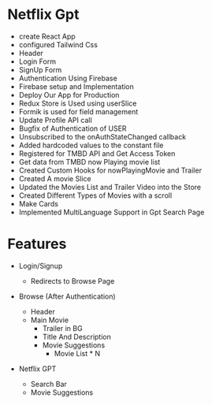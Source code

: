 # Netflix Gpt
- create React App
- configured Tailwind Css
- Header
- Login Form
- SignUp Form
- Authentication Using Firebase
- Firebase setup and Implementation
- Deploy Our App for Production
- Redux Store is Used using userSlice
- Formik is used for field management
- Update Profile API call
- Bugfix of Authentication of USER
- Unsubscribed to the onAuthStateChanged callback
- Added hardcoded values to the constant file
- Registered for TMBD API and Get Access Token
- Get data from TMBD now Playing movie list
- Created Custom Hooks for nowPlayingMovie and Trailer
- Created A movie Slice
- Updated the Movies List and Trailer Video into the Store
- Created Different Types of Movies with a scroll
- Make Cards 
- Implemented MultiLanguage Support in Gpt Search Page




# Features 
- Login/Signup
    - Redirects to Browse Page
    
- Browse (After Authentication)
    - Header
    - Main Movie 
        - Trailer in BG
        - Title And Description
        - Movie Suggestions
            - Movie List * N

- Netflix GPT 
    - Search Bar
    - Movie Suggestions